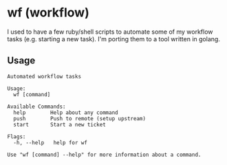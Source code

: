 # wf (workflow)

I used to have a few ruby/shell scripts to automate some of my workflow tasks (e.g. starting a new task). I'm porting them to a tool written in golang.

## Usage
```
Automated workflow tasks

Usage:
  wf [command]

Available Commands:
  help        Help about any command
  push        Push to remote (setup upstream)
  start       Start a new ticket

Flags:
  -h, --help   help for wf

Use "wf [command] --help" for more information about a command.
```
